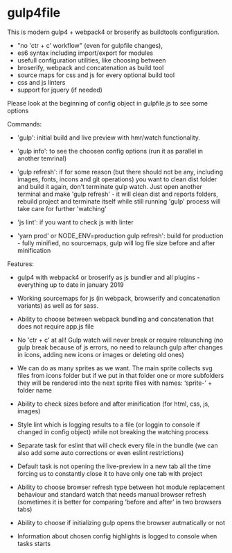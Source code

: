 # gulp4file

This is modern gulp4 + webpack4 or broserify as buildtools configuration.

* "no 'ctr + c' workflow" (even for gulpfile changes), 
* es6 syntax including import/export for modules
* usefull configuration utilities, like choosing between 
* broserify, webpack and concatenation as build tool
* source maps for css and js for every optional build tool
* css and js linters
* support for jquery (if needed)

Please look at the beginning of config object in gulpfile.js to see some options

Commands:

* 'gulp': initial build and live preview with hmr/watch functionality.

* 'gulp info': to see the choosen config options (run it as parallel in another temrinal) 

* 'gulp refresh': if for some reason (but there should not be any, including images, fonts, incons and git operations) you want to clean dist folder and build it again, don't terminate gulp watch. Just open another terminal and make 'gulp refresh' - it will clean dist and reports folders, rebuild project and terminate itself while still running 'gulp' process will take care for further 'watching'

* 'js lint': if you want to check js with linter

* 'yarn prod' or NODE_ENV=production gulp refresh': build for production - fully minified, no sourcemaps, gulp will log file size before and after minification


Features:

* gulp4 with webpack4 or broserify as js bundler and all plugins - everything up to date in january 2019

* Working sourcemaps for js (in webpack, browserify and concatenation variants) as well as for sass.

* Ability to choose between webpack bundling and concatenation that does not require app.js file

* No 'ctr + c' at all! Gulp watch will never break or require relaunching (no gulp break because of js errors, no need to relaunch gulp after changes in icons, adding new icons or images or deleting old ones)

* We can do as many sprites as we want. The main sprite collects svg files from icons folder but if we put in that folder one or more subfolders they will be rendered into the next sprite files with names: ‘sprite-’ + folder name

* Ability to check sizes before and after minification (for html, css, js, images)

* Style lint which is logging results to a file (or loggin to console if changed in config object) while not breaking the watching process

* Separate task for eslint that will check every file in the bundle (we can also add some auto corrections or even eslint restrictions)

* Default task is not opening the live-preview in a new tab all the time forcing us to constantly close it to have only one tab with project

* Ability to choose browser refresh type between hot module replacement behaviour and standard watch that needs manual browser refresh (sometimes it is better for comparing ‘before and after’ in two browsers tabs)

* Ability to choose if initializing gulp opens the browser autmatically or not

* Information about chosen config highlights is logged to console when tasks starts 
